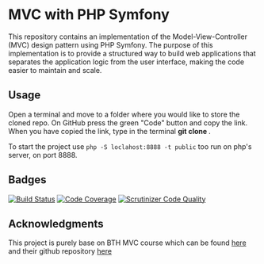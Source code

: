 MVC with PHP Symfony
======================================
This repository contains an implementation of the Model-View-Controller (MVC) design pattern using PHP Symfony. The purpose of this implementation is to provide a structured way to build web applications that separates the application logic from the user interface, making the code easier to maintain and scale.

Usage
--------------------------------------
Open a terminal and move to a folder where you would like to store the cloned repo. On GitHub press the green "Code" button and copy the link. When you have copied the link, type in the terminal **git clone <repo URL>**.

To start the project use `php -S loclahost:8888 -t public` too run on php's server, on port 8888.


Badges
--------------------------------------
[![Build Status](https://scrutinizer-ci.com/g/Miyarima/mvc/badges/build.png?b=main)](https://scrutinizer-ci.com/g/Miyarima/mvc/build-status/main) [![Code Coverage](https://scrutinizer-ci.com/g/Miyarima/mvc/badges/coverage.png?b=main)](https://scrutinizer-ci.com/g/Miyarima/mvc/?branch=main) [![Scrutinizer Code Quality](https://scrutinizer-ci.com/g/Miyarima/mvc/badges/quality-score.png?b=main)](https://scrutinizer-ci.com/g/Miyarima/mvc/?branch=main)


Acknowledgments
--------------------------------------
This project is purely base on BTH MVC course which can be found [here](https://dbwebb.se/uppgift/bygg-en-me-sida-till-mvc) and their github repository [here](https://github.com/dbwebb-se/mvc)